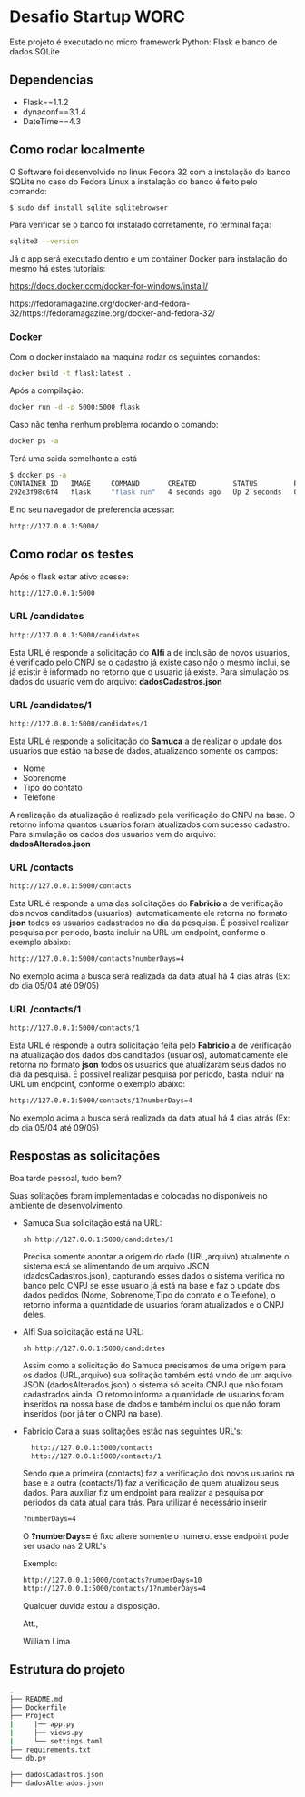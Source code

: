 # Desafio Startup WORC

Este projeto é executado no micro framework Python: Flask e banco de dados SQLite

## Dependencias

- Flask==1.1.2
- dynaconf==3.1.4
- DateTime==4.3


## Como rodar localmente
O Software foi desenvolvido no linux  Fedora 32 com a instalação do banco SQLite no caso do Fedora Linux a instalação do banco é feito pelo comando:
```sh
$ sudo dnf install sqlite sqlitebrowser
```
Para verificar se o banco foi instalado corretamente, no terminal faça:
```sh
sqlite3 --version
```
Já o app será executado dentro e um container Docker para instalação do mesmo há estes tutoriais:<p>
https://docs.docker.com/docker-for-windows/install/ </p>
<p>https://fedoramagazine.org/docker-and-fedora-32/https://fedoramagazine.org/docker-and-fedora-32/</p>

### Docker

Com o docker instalado na maquina rodar os seguintes comandos:
```sh
docker build -t flask:latest .
```
Após a compilação:
```sh
docker run -d -p 5000:5000 flask
```
Caso não tenha nenhum problema rodando o comando:
```sh
docker ps -a
```
Terá uma saida semelhante a está
```sh
$ docker ps -a
CONTAINER ID   IMAGE     COMMAND       CREATED         STATUS         PORTS                    NAMES
292e3f98c6f4   flask     "flask run"   4 seconds ago   Up 2 seconds   0.0.0.0:5000->5000/tcp   gifted_brahmagupta
```
E no seu navegador de preferencia acessar:
```sh
http://127.0.0.1:5000/
```

## Como rodar os testes
Após o flask estar ativo acesse:
```sh
http://127.0.0.1:5000
```
### URL /candidates
```sh
http://127.0.0.1:5000/candidates
```
Esta URL é responde a solicitação do **Alfi** a de inclusão de novos usuarios, é verificado pelo CNPJ se o cadastro já existe caso não o mesmo inclui, se já existir é informado no retorno que o usuario já existe. Para simulação os dados do usuario vem do arquivo: **dadosCadastros.json**

### URL /candidates/1
```sh
http://127.0.0.1:5000/candidates/1
```
Esta URL é responde a solicitação do **Samuca** a de realizar o update dos usuarios que estão na base de dados, atualizando somente os campos:
- Nome
- Sobrenome
- Tipo do contato
- Telefone

A realização da atualização é realizado pela verificação do CNPJ na base. O retorno infoma quantos usuarios foram atualizados com sucesso cadastro. 
Para simulação os dados dos usuarios vem do arquivo: **dadosAlterados.json**


### URL /contacts
```sh
http://127.0.0.1:5000/contacts
```
Esta URL é responde a uma das solicitações do **Fabricio** a de verificação dos novos canditados (usuarios), automaticamente ele retorna no formato **json** todos os usuarios cadastrados no dia da pesquisa.
É possivel realizar pesquisa por periodo, basta incluir na URL um endpoint, conforme o exemplo abaixo:

```sh
http://127.0.0.1:5000/contacts?numberDays=4
```
No exemplo acima a busca será realizada da data atual há 4 dias atrás (Ex: do dia 05/04 até 09/05)


### URL /contacts/1

```sh
http://127.0.0.1:5000/contacts/1
```
Esta URL é responde a outra solicitação feita pelo **Fabricio** a de verificação na atualização dos dados dos canditados (usuarios), automaticamente ele retorna no formato **json** todos os usuarios que atualizaram seus dados no dia da pesquisa.
É possivel realizar pesquisa por periodo, basta incluir na URL um endpoint, conforme o exemplo abaixo:

```sh
http://127.0.0.1:5000/contacts/1?numberDays=4
```
No exemplo acima a busca será realizada da data atual há 4 dias atrás (Ex: do dia 05/04 até 09/05)

## Respostas as solicitações

Boa tarde pessoal, tudo bem?

Suas solitações foram implementadas e colocadas no disponíveis no ambiente de desenvolvimento.

- Samuca
  Sua solicitação está na URL: 
  
  ```sh http://127.0.0.1:5000/candidates/1 ```
  
  Precisa somente apontar a origem do dado (URL,arquivo) atualmente o sistema está se alimentando de um arquivo JSON (dadosCadastros.json), capturando esses dados o sistema verifica no banco pelo CNPJ se esse usuario já está na base e faz o update dos dados pedidos (Nome, Sobrenome,Tipo do contato e o Telefone), o retorno informa a quantidade de usuarios foram atualizados e o CNPJ deles.
  
- Alfi
  Sua solicitação está na URL: 
  
  ```sh http://127.0.0.1:5000/candidates ```
  
  Assim como a solicitação do Samuca precisamos de uma origem para os dados (URL,arquivo) sua solitação também está vindo de um arquivo JSON (dadosAlterados.json) o sistema só aceita CNPJ que não foram cadastrados ainda.
  O retorno informa a quantidade de usuarios foram inseridos na nossa base de dados e também inclui os que não foram inseridos (por já ter o CNPJ na base).
  
 
- Fabricio
  Cara a suas solitações estão nas seguintes URL's:
  ```sh
    http://127.0.0.1:5000/contacts
    http://127.0.0.1:5000/contacts/1
  ```
  Sendo que a primeira (contacts) faz a verificação dos novos usuarios na base e a outra (contacts/1) faz a verificação de quem atualizou seus dados. Para auxiliar fiz um endpoint para realizar a pesquisa por periodos da data atual para trás.
  Para utilizar é necessário inserir 
  ```sh
  ?numberDays=4
  ```
  O **?numberDays=** é fixo altere somente o numero. esse endpoint pode ser usado nas 2 URL's
  
  Exemplo:
  
  ```sh
  http://127.0.0.1:5000/contacts?numberDays=10
  http://127.0.0.1:5000/contacts/1?numberDays=4
  ```
  
  Qualquer duvida estou a disposição.
  
  Att.,
  
  William Lima



## Estrutura do projeto
```sh
.
├── README.md                                      
├── Dockerfile
├── Project
|     |── app.py
|     ├── views.py
|     └── settings.toml
├── requirements.txt
└── db.py

├── dadosCadastros.json
├── dadosAlterados.json
```


